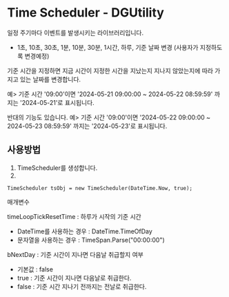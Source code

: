 ﻿# Time Scheduler - DGUtility


일정 주기마다 이벤트를 발생시키는 라이브러리입니다.
-  1초, 10초, 30초, 1분, 10분, 30분, 1시간, 하루, 기준 날짜 변경 (사용자가 지정하도록 변경예정)

기준 시간을 지정하면 지금 시간이 지정한 시간을 지났는지 지나지 않았는지에 따라 가지고 있는 날짜를 변경합니다.


예>
기준 시간 '09:00'이면 '2024-05-21 09:00:00 ~ 2024-05-22 08:59:59' 까지는 '2024-05-21'로 표시됩니다.

반대의 기능도 있습니다.
예>
기준 시간 '09:00'이면 '2024-05-22 09:00:00 ~ 2024-05-23 08:59:59' 까지는 '2024-05-23'로 표시됩니다.

## 사용방법
1. TimeScheduler를 생성합니다.
1. 
```
TimeScheduler tsObj = new TimeScheduler(DateTime.Now, true);
```

매개변수

timeLoopTickResetTime : 하루가 시작의 기준 시간<br />
- DateTime를 사용하는 경우 : DateTime.TimeOfDay<br />
- 문자열을 사용하는 경우 : TimeSpan.Parse("00:00:00")<br />

bNextDay : 기준 시간이 지나면 다음날 취급할지 여부
- 기본값 : false
- true : 기준 시간이 지나면 다음날로 취급한다.
- false : 기준 시간 지나기 전까지는 전날로 취급한다.
